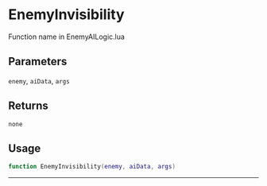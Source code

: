 # EnemyInvisibility
Function name in EnemyAILogic.lua
## Parameters
`enemy`, `aiData`, `args`
## Returns
`none`
## Usage
```lua
function EnemyInvisibility(enemy, aiData, args)
```
---
